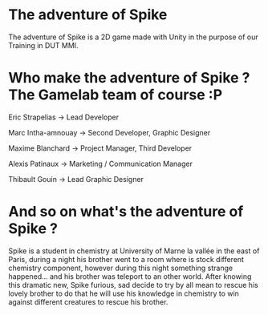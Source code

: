The adventure of Spike
===========

The adventure of Spike is a 2D game made with Unity in the purpose of our Training in DUT MMI. 

Who make the adventure of Spike ? The Gamelab team of course :P
===========

Eric Strapelias -> Lead Developer 

Marc Intha-amnouay -> Second Developer, Graphic Designer

Maxime Blanchard -> Project Manager, Third Developer 

Alexis Patinaux -> Marketing / Communication Manager

Thibault Gouin -> Lead Graphic Designer


And so on what's the adventure of Spike ?
==========

Spike is a student in chemistry at University of Marne la vallée in the east of Paris, during a night his brother went to a room where is stock different chemistry component, however during this night something strange happened... and his brother was teleport to an other world. After knowing this dramatic new, Spike furious, sad decide to try by all mean to rescue his lovely brother to do that he will use his knowledge in chemistry to win against different creatures to rescue his brother. 


